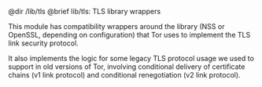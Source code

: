 @dir /lib/tls
@brief lib/tls: TLS library wrappers

This module has compatibility wrappers around the library (NSS or OpenSSL,
depending on configuration) that Tor uses to implement the TLS link security
protocol.

It also implements the logic for some legacy TLS protocol usage we used to
support in old versions of Tor, involving conditional delivery of certificate
chains (v1 link protocol) and conditional renegotiation (v2 link protocol).

